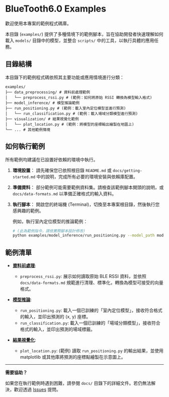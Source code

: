 # BlueTooth6.0 Examples

歡迎使用本專案的範例程式碼庫。

本目錄 (`examples/`) 提供了多種情境下的範例腳本，旨在協助開發者快速理解如何載入 `models/` 目錄中的模型，並整合 `scripts/` 中的工具，以執行具體的應用任務。

## 目錄結構

本目錄下的範例程式碼依照其主要功能或應用情境進行分類：
```
examples/
├── data_preprocessing/ # 資料前處理範例
│   └── preprocess_rssi.py # (範例：如何將原始 RSSI 轉換為模型輸入格式)
├── model_inference/ # 模型推論範例
├── run_positioning.py # (範例：載入室內定位模型並進行預測)
│   └── run_classification.py # (範例：載入場域分類模型進行預測)
├── visualization/ # 結果視覺化範例
│   └── plot_location.py # (範例：將模型的座標輸出繪製在地圖上)
└── ... # 其他範例情境
```
## 如何執行範例

所有範例均建議在已設置好依賴的環境中執行。

1.  **環境設置**：
    請先確保您已依照根目錄 `README.md` 或 `docs/getting-started.md` 中的說明，完成所有必要的環境安裝與依賴庫配置。

2.  **準備資料**：
    部分範例可能需要範例資料集。請檢查該範例腳本開頭的說明，或 `docs/data-formats.md` 以準備正確格式的輸入資料。

3.  **執行腳本**：
    開啟您的終端機 (Terminal)，切換至本專案根目錄，然後執行您感興趣的範例。

    例如，執行室內定位模型的推論範例：
    ```bash
    # (此為範例指令，請依實際腳本設計修改)
    python examples/model_inference/run_positioning.py --model_path models/indoor-positioning/model_v1.h5 --input_data path/to/your/data.csv
    ```

## 範例清單

* **[資料前處理](./data_preprocessing/)**:
    * `preprocess_rssi.py`: 展示如何讀取原始 BLE RSSI 資料，並依照 `docs/data-formats.md` 規範進行清理、標準化，轉換為模型可接受的向量格式。

* **[模型推論](./model_inference/)**:
    * `run_positioning.py`: 載入一個已訓練的「室內定位模型」，接收符合格式的輸入，並印出預測的 (x, y) 座標。
    * `run_classification.py`: 載入一個已訓練的「場域分類模型」，接收符合格式的輸入，並印出預測的場域標籤。

* **[結果視覺化](./visualization/)**:
    * `plot_location.py`: (範例) 讀取 `run_positioning.py` 的輸出結果，並使用 matplotlib 或其他庫將預測的座標點繪製在示意圖上。

---

**需要協助？**

如果您在執行範例時遇到困難，請參閱 `docs/` 目錄下的詳細文件。若仍無法解決，歡迎透過 [Issues](https://github.com/[Your-Organization]/[Your-Repo]/issues) 提問。

